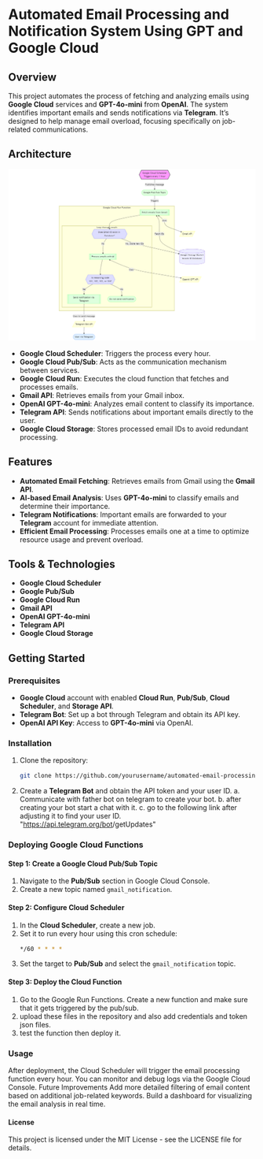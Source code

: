 # Automated Email Processing and Notification System Using GPT and Google Cloud

## Overview
This project automates the process of fetching and analyzing emails using **Google Cloud** services and **GPT-4o-mini** from **OpenAI**. The system identifies important emails and sends notifications via **Telegram**. It’s designed to help manage email overload, focusing specifically on job-related communications.

## Architecture

![Architecture Diagram](./architecture-diagram.png)

- **Google Cloud Scheduler**: Triggers the process every hour.
- **Google Cloud Pub/Sub**: Acts as the communication mechanism between services.
- **Google Cloud Run**: Executes the cloud function that fetches and processes emails.
- **Gmail API**: Retrieves emails from your Gmail inbox.
- **OpenAI GPT-4o-mini**: Analyzes email content to classify its importance.
- **Telegram API**: Sends notifications about important emails directly to the user.
- **Google Cloud Storage**: Stores processed email IDs to avoid redundant processing.

## Features
- **Automated Email Fetching**: Retrieves emails from Gmail using the **Gmail API**.
- **AI-based Email Analysis**: Uses **GPT-4o-mini** to classify emails and determine their importance.
- **Telegram Notifications**: Important emails are forwarded to your **Telegram** account for immediate attention.
- **Efficient Email Processing**: Processes emails one at a time to optimize resource usage and prevent overload.

## Tools & Technologies
- **Google Cloud Scheduler**
- **Google Pub/Sub**
- **Google Cloud Run**
- **Gmail API**
- **OpenAI GPT-4o-mini**
- **Telegram API**
- **Google Cloud Storage**

## Getting Started

### Prerequisites
- **Google Cloud** account with enabled **Cloud Run**, **Pub/Sub**, **Cloud Scheduler**, and **Storage API**.
- **Telegram Bot**: Set up a bot through Telegram and obtain its API key.
- **OpenAI API Key**: Access to **GPT-4o-mini** via OpenAI.

### Installation

1. Clone the repository:
    ```bash
    git clone https://github.com/yourusername/automated-email-processing.git
    ``` 

2. Create a **Telegram Bot** and obtain the API token and your user ID.
    a. Communicate with father bot on telegram to create your bot.
    b. after creating your bot start a chat with it.
    c. go to the following link after adjusting it to find your user ID. "https://api.telegram.org/bot<YourBotToken>/getUpdates"
    


### Deploying Google Cloud Functions

#### Step 1: Create a Google Cloud Pub/Sub Topic

1. Navigate to the **Pub/Sub** section in Google Cloud Console.
2. Create a new topic named `gmail_notification`.

#### Step 2: Configure Cloud Scheduler

1. In the **Cloud Scheduler**, create a new job.
2. Set it to run every hour using this cron schedule:
    ```bash
    */60 * * * *
    ```
3. Set the target to **Pub/Sub** and select the `gmail_notification` topic.

#### Step 3: Deploy the Cloud Function

1. Go to the Google Run Functions. Create a new function and make sure that it gets triggered by the pub/sub.
2. upload these files in the repository and also add credentials and token json files.
3. test the function then deploy it.

### Usage
After deployment, the Cloud Scheduler will trigger the email processing function every hour.
You can monitor and debug logs via the Google Cloud Console.
Future Improvements
Add more detailed filtering of email content based on additional job-related keywords.
Build a dashboard for visualizing the email analysis in real time.

#### License
This project is licensed under the MIT License - see the LICENSE file for details.